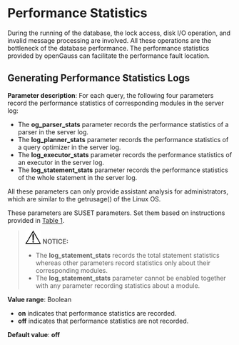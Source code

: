 # Performance Statistics<a name="EN-US_TOPIC_0289900589"></a>

During the running of the database, the lock access, disk I/O operation, and invalid message processing are involved. All these operations are the bottleneck of the database performance. The performance statistics provided by openGauss can facilitate the performance fault location.

## Generating Performance Statistics Logs<a name="en-us_topic_0283137466_en-us_topic_0237124728_en-us_topic_0059778587_se1e8361c204243558d92573aac3fdb1a"></a>

**Parameter description**: For each query, the following four parameters record the performance statistics of corresponding modules in the server log:

-   The  **og\_parser\_stats**  parameter records the performance statistics of a parser in the server log.
-   The  **log\_planner\_stats**  parameter records the performance statistics of a query optimizer in the server log.
-   The  **log\_executor\_stats**  parameter records the performance statistics of an executor in the server log.
-   The  **log\_statement\_stats**  parameter records the performance statistics of the whole statement in the server log.

All these parameters can only provide assistant analysis for administrators, which are similar to the getrusage\(\) of the Linux OS.

These parameters are SUSET parameters. Set them based on instructions provided in  [Table 1](../DatabaseAdministrationGuide/resetting-parameters.md#en-us_topic_0283137176_en-us_topic_0237121562_en-us_topic_0059777490_t91a6f212010f4503b24d7943aed6d846).

>![](public_sys-resources/icon-notice.gif) **NOTICE:** 
>-   The  **log\_statement\_stats**  records the total statement statistics whereas other parameters record statistics only about their corresponding modules.
>-   The  **log\_statement\_stats**  parameter cannot be enabled together with any parameter recording statistics about a module.

**Value range**: Boolean

-   **on**  indicates that performance statistics are recorded.
-   **off**  indicates that performance statistics are not recorded.

**Default value**:  **off**

